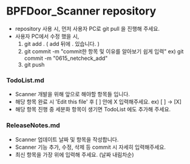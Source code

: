 # BPFDoor_Scanner repository
  - repository 사용 시, 먼저 사용자 PC로 git pull 을 진행해 주세요.
  - 사용자 PC에서 수정 했을 시,
      1. git add .      ( add 뒤에 . 있습니다. )  
      2. git commit -m "commit한 항목 및 이유를 알아보기 쉽게 입력"    ex) git commit -m "0615_netcheck_add"
      3. git push 

### TodoList.md 
  - Scanner 개발을 위해 앞으로 해야할 항목들 입니다.
  - 해당 항목 완료 시 'Edit this file' 후  [ ] 안에 X 입력해주세요. ex) [ ] -> [X]
  - 해당 항목 진행 중 세분화 항목이 생기면 TodoList 에도 추가해 주세요.

### ReleaseNotes.md
  - Scanner 업데이트 날짜 및 항목을 작성합니다.
  - Scanner 기능 추가, 수정, 삭제 등 commit 시 자세히 입력해주세요.
  - 최신 항목을 가장 위에 입력해 주세요. (날짜 내림차순)
